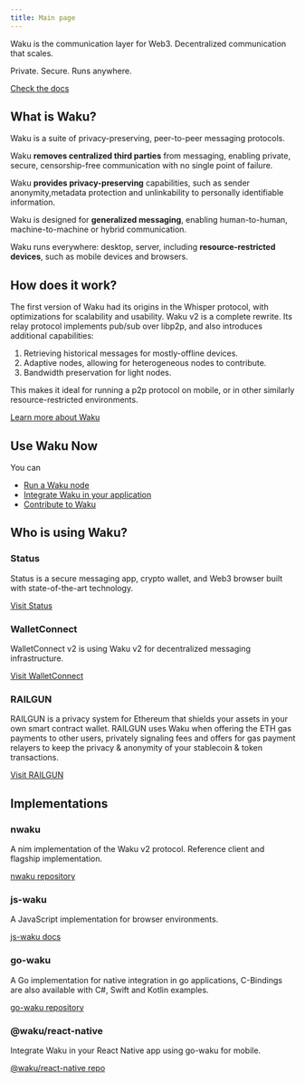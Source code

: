 ```yaml
---
title: Main page
---
```


Waku is the communication layer for Web3. Decentralized communication that scales.

Private. Secure. Runs anywhere.

[Check the docs](/docs/index)

## What is Waku?

Waku is a suite of privacy-preserving, peer-to-peer messaging protocols.

Waku **removes centralized third parties** from messaging,
enabling private, secure, censorship-free communication with no single point of failure.

Waku **provides privacy-preserving** capabilities,
such as sender anonymity,metadata protection and unlinkability to personally identifiable information.

Waku is designed for **generalized messaging**, enabling human-to-human, machine-to-machine or hybrid communication.

Waku runs everywhere: desktop, server, including **resource-restricted devices**, such as mobile devices and browsers.

## How does it work?

The first version of Waku had its origins in the Whisper protocol,
with optimizations for scalability and usability.
Waku v2 is a complete rewrite.
Its relay protocol implements pub/sub over libp2p, and also introduces additional capabilities:

1. Retrieving historical messages for mostly-offline devices.
2. Adaptive nodes, allowing for heterogeneous nodes to contribute.
3. Bandwidth preservation for light nodes.

This makes it ideal for running a p2p protocol on mobile, or in other similarly resource-restricted environments.

[Learn more about Waku](/docs/index)

## Use Waku Now

You can

- [Run a Waku node](/operator)
- [Integrate Waku in your application](/platform)
- [Contribute to Waku](/contribute)

## Who is using Waku?

### Status

Status is a secure messaging app, crypto wallet, and Web3 browser built with state-of-the-art technology.

[Visit Status](https://status.im/)

### WalletConnect

WalletConnect v2 is using Waku v2 for decentralized messaging infrastructure.

[Visit WalletConnect](https://walletconnect.com/)

### RAILGUN

RAILGUN is a privacy system for Ethereum that shields your assets in your own smart contract wallet.
RAILGUN uses Waku when offering the ETH gas payments to other users,
privately signaling fees and offers for gas payment relayers to keep the privacy & anonymity of your stablecoin & token transactions.

[Visit RAILGUN](https://railgun.org/)

## Implementations

### nwaku

A nim implementation of the Waku v2 protocol.
Reference client and flagship implementation.

[nwaku repository](https://github.com/status-im/nwaku)

### js-waku

A JavaScript implementation for browser environments.

[js-waku docs](https://docs.wakuconnect.dev/)

### go-waku

A Go implementation for native integration in go applications,
C-Bindings are also available with C#, Swift and Kotlin examples.

[go-waku repository](https://github.com/status-im/go-waku)

### @waku/react-native

Integrate Waku in your React Native app using go-waku for mobile.

[@waku/react-native repo](https://github.com/status-im/waku-react-native)
